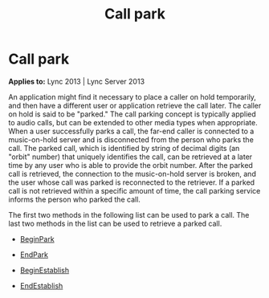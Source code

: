 ﻿---
title: Call park
TOCTitle: Call park
ms:assetid: 555e8378-4124-49d8-bada-08dc636bde33
ms:mtpsurl: https://msdn.microsoft.com/library/Dn466006(v=office.15)
ms:contentKeyID: 57102971
ms.date: 07/25/2014
mtps_version: v=office.15
---

# Call park


**Applies to:** Lync 2013 | Lync Server 2013

An application might find it necessary to place a caller on hold temporarily, and then have a different user or application retrieve the call later. The caller on hold is said to be "parked." The call parking concept is typically applied to audio calls, but can be extended to other media types when appropriate. When a user successfully parks a call, the far-end caller is connected to a music-on-hold server and is disconnected from the person who parks the call. The parked call, which is identified by string of decimal digits (an "orbit" number) that uniquely identifies the call, can be retrieved at a later time by any user who is able to provide the orbit number. After the parked call is retrieved, the connection to the music-on-hold server is broken, and the user whose call was parked is reconnected to the retriever. If a parked call is not retrieved within a specific amount of time, the call parking service informs the person who parked the call.

The first two methods in the following list can be used to park a call. The last two methods in the list can be used to retrieve a parked call.

  - [BeginPark](https://msdn.microsoft.com/library/hh384250\(v=office.15\))

  - [EndPark](https://msdn.microsoft.com/library/hh349305\(v=office.15\))

  - [BeginEstablish](https://msdn.microsoft.com/library/hh349055\(v=office.15\))

  - [EndEstablish](https://msdn.microsoft.com/library/hh349248\(v=office.15\))

